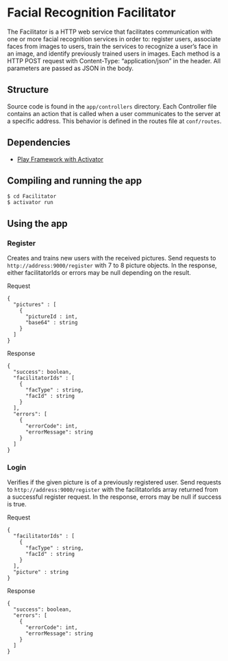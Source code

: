 # Facial Recognition Facilitator

The Facilitator is a HTTP web service that facilitates communication with one or more facial recognition services in order to: register users, associate faces from images to users, train the services to recognize a user’s face in an image, and identify previously trained users in images. Each method is a HTTP POST request with Content-Type: “application/json” in the header. All parameters are passed as JSON in the body.

## Structure

Source code is found in the `app/controllers` directory. Each Controller file contains an action that is called when a user communicates to the server at a specific address. This behavior is defined in the routes file at `conf/routes`.


## Dependencies

- [Play Framework with Activator](https://www.playframework.com/)


## Compiling and running the app

```shell
$ cd Facilitator
$ activator run
```

## Using the app

### Register

Creates and trains new users with the received pictures. Send requests to `http://address:9000/register` with 7 to 8 picture objects. In the response, either facilitatorIds or errors may be null depending on the result.

Request

```
{
  "pictures" : [ 
    {
      "pictureId : int,
      "base64" : string
    } 
  ]
}
```

Response

```
{
  "success": boolean,
  "facilitatorIds" : [ 
    {
      "facType" : string,
      "facId" : string
    } 
  ],
  "errors": [
    {
      "errorCode": int,
      "errorMessage": string
    }
  ]
}
```

### Login

Verifies if the given picture is of a previously registered user. Send requests to `http://address:9000/register` with the facilitatorIds array returned from a successful register request. In the response, errors may be null if success is true.

Request

```
{
  "facilitatorIds" : [ 
    {
      "facType" : string,
      "facId" : string
    } 
  ],
  "picture" : string
}
```

Response

```
{
  "success": boolean,
  "errors": [
    {
      "errorCode": int,
      "errorMessage": string
    }
  ]
}
```
